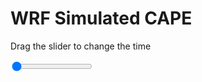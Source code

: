 <h1>WRF Simulated CAPE</h1>
<p>Drag the slider to change the time</p>

<div class="slidecontainer">
<input oninput='setImage(this)' class="slider" type="range" min="0" max="37" value="0" step="1" />
<img id='img'/>
</div>

<script>
var img = document.getElementById('img');
var img_array = ['/assets/images/wrf/cp_wrfout_d01_2020-07-05_12:00:00.png',
'/assets/images/wrf/cp_wrfout_d01_2020-07-05_13:00:00.png',
'/assets/images/wrf/cp_wrfout_d01_2020-07-05_14:00:00.png',
'/assets/images/wrf/cp_wrfout_d01_2020-07-05_15:00:00.png',
'/assets/images/wrf/cp_wrfout_d01_2020-07-05_16:00:00.png',
'/assets/images/wrf/cp_wrfout_d01_2020-07-05_17:00:00.png',
'/assets/images/wrf/cp_wrfout_d01_2020-07-05_18:00:00.png',
'/assets/images/wrf/cp_wrfout_d01_2020-07-05_19:00:00.png',
'/assets/images/wrf/cp_wrfout_d01_2020-07-05_20:00:00.png',
'/assets/images/wrf/cp_wrfout_d01_2020-07-05_21:00:00.png',
'/assets/images/wrf/cp_wrfout_d01_2020-07-05_22:00:00.png',
'/assets/images/wrf/cp_wrfout_d01_2020-07-05_23:00:00.png',
'/assets/images/wrf/cp_wrfout_d01_2020-07-06_00:00:00.png',
'/assets/images/wrf/cp_wrfout_d01_2020-07-06_01:00:00.png',
'/assets/images/wrf/cp_wrfout_d01_2020-07-06_02:00:00.png',
'/assets/images/wrf/cp_wrfout_d01_2020-07-06_03:00:00.png',
'/assets/images/wrf/cp_wrfout_d01_2020-07-06_04:00:00.png',
'/assets/images/wrf/cp_wrfout_d01_2020-07-06_05:00:00.png',
'/assets/images/wrf/cp_wrfout_d01_2020-07-06_06:00:00.png',
'/assets/images/wrf/cp_wrfout_d01_2020-07-06_07:00:00.png',
'/assets/images/wrf/cp_wrfout_d01_2020-07-06_08:00:00.png',
'/assets/images/wrf/cp_wrfout_d01_2020-07-06_09:00:00.png',
'/assets/images/wrf/cp_wrfout_d01_2020-07-06_10:00:00.png',
'/assets/images/wrf/cp_wrfout_d01_2020-07-06_11:00:00.png',
'/assets/images/wrf/cp_wrfout_d01_2020-07-06_12:00:00.png',
'/assets/images/wrf/cp_wrfout_d01_2020-07-06_13:00:00.png',
'/assets/images/wrf/cp_wrfout_d01_2020-07-06_14:00:00.png',
'/assets/images/wrf/cp_wrfout_d01_2020-07-06_15:00:00.png',
'/assets/images/wrf/cp_wrfout_d01_2020-07-06_16:00:00.png',
'/assets/images/wrf/cp_wrfout_d01_2020-07-06_17:00:00.png',
'/assets/images/wrf/cp_wrfout_d01_2020-07-06_18:00:00.png',
'/assets/images/wrf/cp_wrfout_d01_2020-07-06_19:00:00.png',
'/assets/images/wrf/cp_wrfout_d01_2020-07-06_20:00:00.png',
'/assets/images/wrf/cp_wrfout_d01_2020-07-06_21:00:00.png',
'/assets/images/wrf/cp_wrfout_d01_2020-07-06_22:00:00.png',
'/assets/images/wrf/cp_wrfout_d01_2020-07-06_23:00:00.png',
'/assets/images/wrf/cp_wrfout_d01_2020-07-07_00:00:00.png',];
function setImage(obj)
{
        var value = obj.value;
        img.src = img_array[value];

}
</script>
